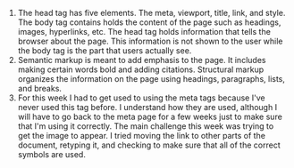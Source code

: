 1. The head tag has five elements. The meta, viewport, title, link, and style.
   The body tag contains holds the content of the page such as headings, images,
   hyperlinks, etc. The head tag holds information that tells the browser about
   the page. This information is not shown to the user while the body tag is
   the part that users actually see.
2. Semantic markup is meant to add emphasis to the page. It includes making
   certain words bold and adding citations. Structural markup organizes the
   information on the page using headings, paragraphs, lists, and breaks.
3. For this week I had to get used to using the meta tags because I've never
   used this tag before. I understand how they are used, although I will have to
   go back to the meta page for a few weeks just to make sure that I'm using it correctly.
   The main challenge this week was trying to get the image to appear. I tried
   moving the link to other parts of the document, retyping it, and checking to make
   sure that all of the correct symbols are used.
